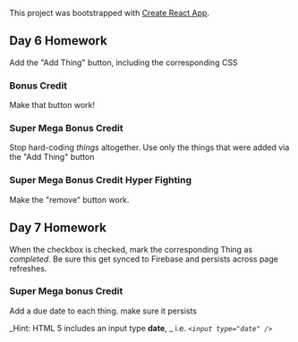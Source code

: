This project was bootstrapped with [Create React App](https://github.com/facebookincubator/create-react-app).

## Day 6 Homework

Add the "Add Thing" button, including the corresponding CSS

### Bonus Credit

Make that button work!

### Super Mega Bonus Credit

Stop hard-coding _things_ altogether.  Use only the things that were added via the "Add Thing" button

### Super Mega Bonus Credit Hyper Fighting

Make the "remove" button work.


## Day 7 Homework

When the checkbox is checked, mark the corresponding Thing as _completed_. Be sure this get synced to Firebase and persists across page refreshes.

### Super Mega bonus Credit

Add a due date to each thing.
make sure it persists

_Hint: HTML 5 includes an input type **date**,
_ i.e. _`<input type="date" />`_